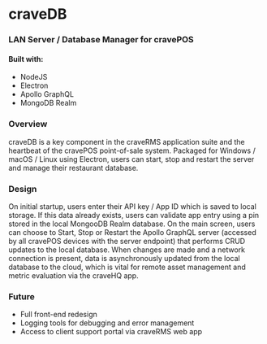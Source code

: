 # craveDB
### LAN Server / Database Manager for cravePOS

#### Built with:

- NodeJS
- Electron
- Apollo GraphQL
- MongoDB Realm


### Overview

craveDB is a key component in the craveRMS application suite and the heartbeat of the cravePOS point-of-sale system. Packaged for Windows / macOS / Linux using Electron, users can start, stop and restart the server and manage their restaurant database.  

### Design

On initial startup, users enter their API key / App ID which is saved to local storage. If this data already exists, users can validate app entry using a pin stored in the local MongooDB Realm database. On the main screen, users can choose to Start, Stop or Restart the Apollo GraphQL server (accessed by all cravePOS devices with the server endpoint) that performs CRUD updates to the local database. When changes are made and a network connection is present, data is asynchronously updated from the local database to the cloud, which is vital for remote asset management and metric evaluation via the craveHQ app.

### Future

- Full front-end redesign
- Logging tools for debugging and error management
- Access to client support portal via craveRMS web app
